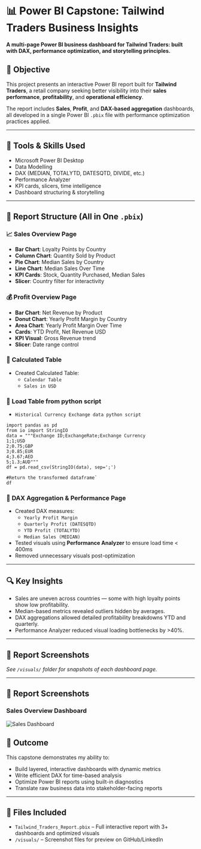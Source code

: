 # 📊 Power BI Capstone: Tailwind Traders Business Insights
**A multi-page Power BI business dashboard for Tailwind Traders: built with DAX, performance optimization, and storytelling principles.**

## 🧠 Objective
This project presents an interactive Power BI report built for **Tailwind Traders**, a retail company seeking better visibility into their **sales performance**, **profitability**, and **operational efficiency**.

The report includes **Sales**, **Profit**, and **DAX-based aggregation** dashboards, all developed in a single Power BI `.pbix` file with performance optimization practices applied.

---

## 🧰 Tools & Skills Used
- Microsoft Power BI Desktop
- Data Modelling  
- DAX (MEDIAN, TOTALYTD, DATESQTD, DIVIDE, etc.)  
- Performance Analyzer  
- KPI cards, slicers, time intelligence  
- Dashboard structuring & storytelling  

---

## 📄 Report Structure (All in One `.pbix`)
### 📈 **Sales Overview Page**
- **Bar Chart**: Loyalty Points by Country  
- **Column Chart**: Quantity Sold by Product  
- **Pie Chart**: Median Sales by Country  
- **Line Chart**: Median Sales Over Time  
- **KPI Cards**: Stock, Quantity Purchased, Median Sales  
- **Slicer**: Country filter for interactivity  

### 💰 **Profit Overview Page**
- **Bar Chart**: Net Revenue by Product  
- **Donut Chart**: Yearly Profit Margin by Country  
- **Area Chart**: Yearly Profit Margin Over Time  
- **Cards**: YTD Profit, Net Revenue USD  
- **KPI Visual**: Gross Revenue trend  
- **Slicer**: Date range control  

### 🧮 **Calculated Table**
- Created Calculated Table:  
  - `Calendar Table`  
  - `Sales in USD`

### 🧮 **Load Table from python script**
  - `Historical Currency Exchange data python script`
```    
import pandas as pd
from io import StringIO
data = """Exchange ID;ExchangeRate;Exchange Currency
1;1;USD
2;0.75;GBP
3;0.85;EUR
4;3.67;AED
5;1.3;AUD"""
df = pd.read_csv(StringIO(data), sep=';')

#Return the transformed dataframe`
df
```
  
### 🧮 **DAX Aggregation & Performance Page**
- Created DAX measures:  
  - `Yearly Profit Margin`  
  - `Quarterly Profit (DATESQTD)`  
  - `YTD Profit (TOTALYTD)`  
  - `Median Sales (MEDIAN)`  
- Tested visuals using **Performance Analyzer** to ensure load time < 400ms  
- Removed unnecessary visuals post-optimization  

---

## 🔍 Key Insights
- Sales are uneven across countries — some with high loyalty points show low profitability.  
- Median-based metrics revealed outliers hidden by averages.  
- DAX aggregations allowed detailed profitability breakdowns YTD and quarterly.  
- Performance Analyzer reduced visual loading bottlenecks by >40%.  

---

## 📸 Report Screenshots
*See `/visuals/` folder for snapshots of each dashboard page.*

---

## 📸 Report Screenshots

### Sales Overview Dashboard
![Sales Dashboard](visuals/SalesProfit_Overview.png)

## 🏁 Outcome
This capstone demonstrates my ability to:
- Build layered, interactive dashboards with dynamic metrics
- Write efficient DAX for time-based analysis
- Optimize Power BI reports using built-in diagnostics
- Translate raw business data into stakeholder-facing reports

---

## 📁 Files Included
- `Tailwind_Traders_Report.pbix` – Full interactive report with 3+ dashboards and optimized visuals  
- `/visuals/` – Screenshot files for preview on GitHub/LinkedIn  

